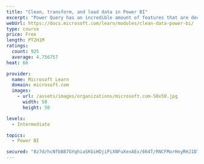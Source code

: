 ```yaml
---
title: "Clean, transform, and load data in Power BI"
excerpt: "Power Query has an incredible amount of features that are dedicated to helping you clean and prepare your data for analysis. You will learn how to simplify a complicated model, change data types, rename objects, and pivot data. You will also learn how to profile columns so that you know which columns have the valuable data that you’re seeking for deeper analytics."
webUrl: https://docs.microsoft.com/learn/modules/clean-data-power-bi/
type: course
price: Free
length: PT2H1M
ratings:
  count: 925
  average: 4.756757
heat: 66

provider:
  name: Microsoft Learn
  domain: microsoft.com
  images:
    - url: /assets/images/organizations/microsoft.com-50x50.jpg
      width: 50
      height: 50

levels:
  - Intermediate

topics:
  - Power BI

secured: "8z7d/hcNfbB87GYqhiaSKGiHDjiPiXNFuXexAEx/664T/RNCFMorHnyRHJ1D7Z4Izu472DVVEBsdFgYgpHifWvNAdUtmjVBhahnFtO7hlU1tBxxlbkge3jyS14RhNPLs7CwctGamDfxgnA4k1oSncqSuEiHua05ReSKW/iH30yOmZSgzXDf9XVpJ507Pbdrc5t0FO5OAuaRw+vbd9RqB4qBLfRPNGU0X4o+zJYhODaG8t0aRql14jFjXJ8XcIkeuW1vB+tXtJpWdJMlQiq/pdl9WvMcbsePsDtzmphuWAGN6I3gmnDEdXDwj5otM1jbPEul4tH2FkUxwsxUZEKSuZOnbYvAP6VlOx/O1eEIgSo/ylgdMk0eAA6GpO9svPVyp9lxcO7uH09A84LSj21wU/IJYaIK6KxUE/ELOUPQsKAs=;TAoXwXp2uw3hFWhBCh9Ezg=="
---
```


